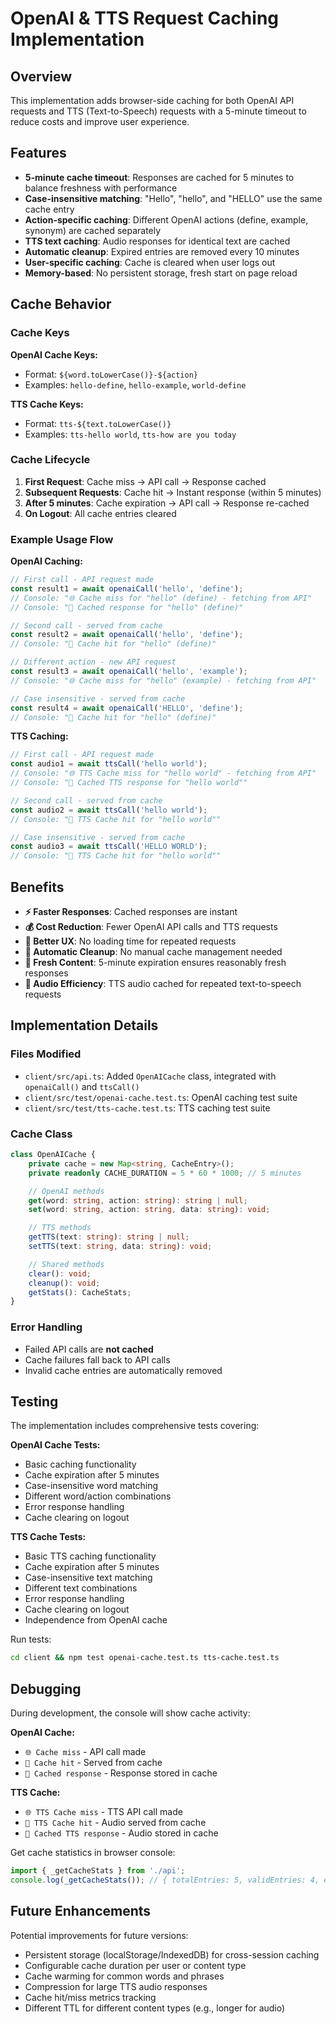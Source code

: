 # OpenAI & TTS Request Caching Implementation

## Overview

This implementation adds browser-side caching for both OpenAI API requests and TTS (Text-to-Speech) requests with a 5-minute timeout to reduce costs and improve user experience.

## Features

- **5-minute cache timeout**: Responses are cached for 5 minutes to balance freshness with performance
- **Case-insensitive matching**: "Hello", "hello", and "HELLO" use the same cache entry
- **Action-specific caching**: Different OpenAI actions (define, example, synonym) are cached separately
- **TTS text caching**: Audio responses for identical text are cached
- **Automatic cleanup**: Expired entries are removed every 10 minutes
- **User-specific caching**: Cache is cleared when user logs out
- **Memory-based**: No persistent storage, fresh start on page reload

## Cache Behavior

### Cache Keys

**OpenAI Cache Keys:**

- Format: `${word.toLowerCase()}-${action}`
- Examples: `hello-define`, `hello-example`, `world-define`

**TTS Cache Keys:**

- Format: `tts-${text.toLowerCase()}`
- Examples: `tts-hello world`, `tts-how are you today`

### Cache Lifecycle

1. **First Request**: Cache miss → API call → Response cached
2. **Subsequent Requests**: Cache hit → Instant response (within 5 minutes)
3. **After 5 minutes**: Cache expiration → API call → Response re-cached
4. **On Logout**: All cache entries cleared

### Example Usage Flow

**OpenAI Caching:**

```javascript
// First call - API request made
const result1 = await openaiCall('hello', 'define');
// Console: "🌐 Cache miss for "hello" (define) - fetching from API"
// Console: "💾 Cached response for "hello" (define)"

// Second call - served from cache
const result2 = await openaiCall('hello', 'define');
// Console: "🎯 Cache hit for "hello" (define)"

// Different action - new API request
const result3 = await openaiCall('hello', 'example');
// Console: "🌐 Cache miss for "hello" (example) - fetching from API"

// Case insensitive - served from cache
const result4 = await openaiCall('HELLO', 'define');
// Console: "🎯 Cache hit for "hello" (define)"
```

**TTS Caching:**

```javascript
// First call - API request made
const audio1 = await ttsCall('hello world');
// Console: "🌐 TTS Cache miss for "hello world" - fetching from API"
// Console: "💾 Cached TTS response for "hello world""

// Second call - served from cache
const audio2 = await ttsCall('hello world');
// Console: "🎯 TTS Cache hit for "hello world""

// Case insensitive - served from cache
const audio3 = await ttsCall('HELLO WORLD');
// Console: "🎯 TTS Cache hit for "hello world""
```

## Benefits

- **⚡ Faster Responses**: Cached responses are instant
- **💰 Cost Reduction**: Fewer OpenAI API calls and TTS requests
- **🚀 Better UX**: No loading time for repeated requests
- **🧹 Automatic Cleanup**: No manual cache management needed
- **🔄 Fresh Content**: 5-minute expiration ensures reasonably fresh responses
- **🎵 Audio Efficiency**: TTS audio cached for repeated text-to-speech requests

## Implementation Details

### Files Modified

- `client/src/api.ts`: Added `OpenAICache` class, integrated with `openaiCall()` and `ttsCall()`
- `client/src/test/openai-cache.test.ts`: OpenAI caching test suite
- `client/src/test/tts-cache.test.ts`: TTS caching test suite

### Cache Class

```typescript
class OpenAICache {
    private cache = new Map<string, CacheEntry>();
    private readonly CACHE_DURATION = 5 * 60 * 1000; // 5 minutes

    // OpenAI methods
    get(word: string, action: string): string | null;
    set(word: string, action: string, data: string): void;

    // TTS methods
    getTTS(text: string): string | null;
    setTTS(text: string, data: string): void;

    // Shared methods
    clear(): void;
    cleanup(): void;
    getStats(): CacheStats;
}
```

### Error Handling

- Failed API calls are **not cached**
- Cache failures fall back to API calls
- Invalid cache entries are automatically removed

## Testing

The implementation includes comprehensive tests covering:

**OpenAI Cache Tests:**

- Basic caching functionality
- Cache expiration after 5 minutes
- Case-insensitive word matching
- Different word/action combinations
- Error response handling
- Cache clearing on logout

**TTS Cache Tests:**

- Basic TTS caching functionality
- Cache expiration after 5 minutes
- Case-insensitive text matching
- Different text combinations
- Error response handling
- Cache clearing on logout
- Independence from OpenAI cache

Run tests:

```bash
cd client && npm test openai-cache.test.ts tts-cache.test.ts
```

## Debugging

During development, the console will show cache activity:

**OpenAI Cache:**

- `🌐 Cache miss` - API call made
- `🎯 Cache hit` - Served from cache
- `💾 Cached response` - Response stored in cache

**TTS Cache:**

- `🌐 TTS Cache miss` - TTS API call made
- `🎯 TTS Cache hit` - Audio served from cache
- `💾 Cached TTS response` - Audio stored in cache

Get cache statistics in browser console:

```javascript
import { _getCacheStats } from './api';
console.log(_getCacheStats()); // { totalEntries: 5, validEntries: 4, expiredEntries: 1 }
```

## Future Enhancements

Potential improvements for future versions:

- Persistent storage (localStorage/IndexedDB) for cross-session caching
- Configurable cache duration per user or content type
- Cache warming for common words and phrases
- Compression for large TTS audio responses
- Cache hit/miss metrics tracking
- Different TTL for different content types (e.g., longer for audio)
